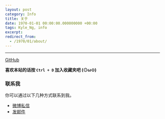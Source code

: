 ```yaml
---
layout: post
category: Info
title: 关于
date: 1970-01-01 00:00:00.000000000 +00:00
tags: Kyle_Ng, info
excerpt:
redirect_from:
  - /1970/01/about/
---
```

****

[GitHub](https://github.com/kyleNg)

**喜欢本站的话按 `Ctrl + D` 加入收藏夹吧 (⊙ω⊙)**

### 联系我

你可以通过以下几种方式联系到我。

* [微博私信](http://weibo.com/2750699855)
* [发邮件](wufuchao110@163.com)
